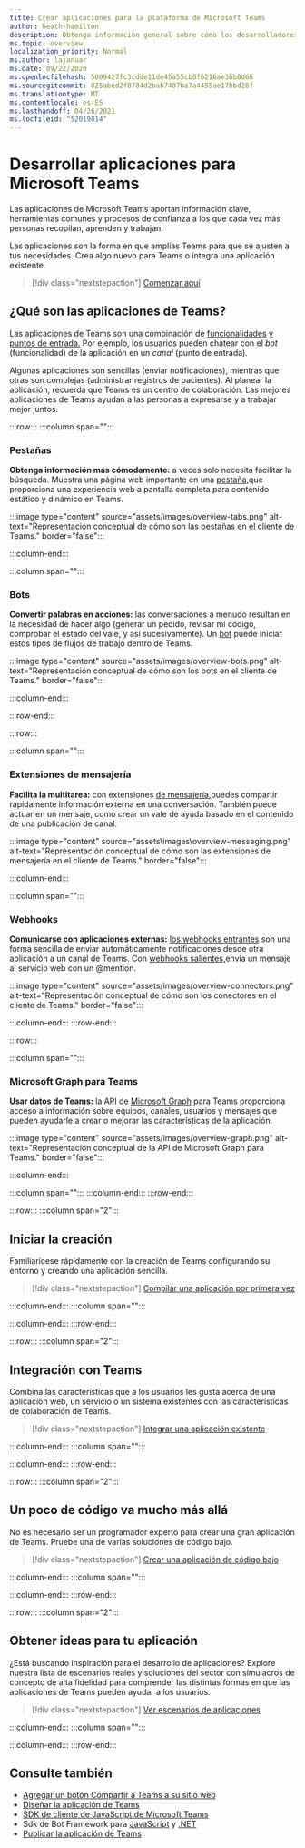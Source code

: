 ```yaml
---
title: Crear aplicaciones para la plataforma de Microsoft Teams
author: heath-hamilton
description: Obtenga información general sobre cómo los desarrolladores pueden ampliar las características de Microsoft Teams con aplicaciones personalizadas.
ms.topic: overview
localization_priority: Normal
ms.author: lajanuar
ms.date: 09/22/2020
ms.openlocfilehash: 5009427fc3cdde11de45a55cb0f6216ae36b0d66
ms.sourcegitcommit: 825abed2f8784d2bab7407ba7a4455ae17bbd28f
ms.translationtype: MT
ms.contentlocale: es-ES
ms.lasthandoff: 04/26/2021
ms.locfileid: "52019814"
---
```

# <a name="build-apps-for-microsoft-teams"></a>Desarrollar aplicaciones para Microsoft Teams

Las aplicaciones de Microsoft Teams aportan información clave, herramientas comunes y procesos de confianza a los que cada vez más personas recopilan, aprenden y trabajan.

Las aplicaciones son la forma en que amplías Teams para que se ajusten a tus necesidades. Crea algo nuevo para Teams o integra una aplicación existente.

> [!div class="nextstepaction"]
> [Comenzar aquí](build-your-first-app/build-first-app-overview.md)

## <a name="what-are-teams-apps"></a>¿Qué son las aplicaciones de Teams?

Las aplicaciones de Teams son una combinación de [funcionalidades](concepts/capabilities-overview.md) [y puntos de entrada.](concepts/extensibility-points.md) Por ejemplo, los usuarios pueden chatear con el *bot* (funcionalidad) de la aplicación en un *canal* (punto de entrada).

Algunas aplicaciones son sencillas (enviar notificaciones), mientras que otras son complejas (administrar registros de pacientes). Al planear la aplicación, recuerda que Teams es un centro de colaboración. Las mejores aplicaciones de Teams ayudan a las personas a expresarse y a trabajar mejor juntos.

:::row:::
   :::column span="":::

### <a name="tabs"></a>Pestañas

**Obtenga información más cómodamente:** a veces solo necesita facilitar la búsqueda. Muestra una página web importante en una [pestaña,](tabs/what-are-tabs.md)que proporciona una experiencia web a pantalla completa para contenido estático y dinámico en Teams.

:::image type="content" source="assets/images/overview-tabs.png" alt-text="Representación conceptual de cómo son las pestañas en el cliente de Teams." border="false":::

   :::column-end:::

   :::column span="":::

### <a name="bots"></a>Bots

**Convertir palabras en acciones:** las conversaciones a menudo resultan en la necesidad de hacer algo (generar un pedido, revisar mi código, comprobar el estado del vale, y así sucesivamente). Un [bot](bots/what-are-bots.md) puede iniciar estos tipos de flujos de trabajo dentro de Teams.

:::image type="content" source="assets/images/overview-bots.png" alt-text="Representación conceptual de cómo son los bots en el cliente de Teams." border="false":::

   :::column-end:::

:::row-end:::

:::row:::

   :::column span="":::

### <a name="messaging-extensions"></a>Extensiones de mensajería

**Facilita la multitarea:** con extensiones [de mensajería,](messaging-extensions/what-are-messaging-extensions.md)puedes compartir rápidamente información externa en una conversación. También puede actuar en un mensaje, como crear un vale de ayuda basado en el contenido de una publicación de canal.

:::image type="content" source="assets\images\overview-messaging.png" alt-text="Representación conceptual de cómo son las extensiones de mensajería en el cliente de Teams." border="false":::

   :::column-end:::

   :::column span="":::

### <a name="webhooks"></a>Webhooks

**Comunicarse con aplicaciones externas:** [los webhooks entrantes](webhooks-and-connectors/what-are-webhooks-and-connectors.md#incoming-webhooks) son una forma sencilla de enviar automáticamente notificaciones desde otra aplicación a un canal de Teams. Con [webhooks salientes,](webhooks-and-connectors/what-are-webhooks-and-connectors.md#outgoing-webhooks)envía un mensaje al servicio web con un @mention.

:::image type="content" source="assets/images/overview-connectors.png" alt-text="Representación conceptual de cómo son los conectores en el cliente de Teams." border="false":::

   :::column-end:::
:::row-end:::

:::row:::

   :::column span="":::

### <a name="microsoft-graph-for-teams"></a>Microsoft Graph para Teams

**Usar datos de Teams:** la API de [Microsoft Graph](https://docs.microsoft.com/graph/teams-concept-overview) para Teams proporciona acceso a información sobre equipos, canales, usuarios y mensajes que pueden ayudarle a crear o mejorar las características de la aplicación.

:::image type="content" source="assets/images/overview-graph.png" alt-text="Representación conceptual de la API de Microsoft Graph para Teams." border="false":::

   :::column-end:::

   :::column span="":::
   :::column-end:::
:::row-end:::

:::row:::
   :::column span="2":::

## <a name="start-building"></a>Iniciar la creación

Familiarícese rápidamente con la creación de Teams configurando su entorno y creando una aplicación sencilla.

> [!div class="nextstepaction"]
> [Compilar una aplicación por primera vez](build-your-first-app/build-first-app-overview.md)

   :::column-end:::
   :::column span="":::

   :::column-end:::
:::row-end:::

:::row:::
   :::column span="2":::

## <a name="integrate-with-teams"></a>Integración con Teams

Combina las características que a los usuarios les gusta acerca de una aplicación web, un servicio o un sistema existentes con las características de colaboración de Teams.

> [!div class="nextstepaction"]
> [Integrar una aplicación existente](samples/integrating-web-apps.md)

   :::column-end:::
   :::column span="":::

   :::column-end:::
:::row-end:::

:::row:::
   :::column span="2":::

## <a name="a-little-code-goes-a-long-way"></a>Un poco de código va mucho más allá

No es necesario ser un programador experto para crear una gran aplicación de Teams. Pruebe una de varias soluciones de código bajo.

> [!div class="nextstepaction"]
> [Crear una aplicación de código bajo](samples/teams-low-code-solutions.md)

   :::column-end:::
   :::column span="":::

   :::column-end:::
:::row-end:::

:::row:::
   :::column span="2":::

## <a name="get-ideas-for-your-app"></a>Obtener ideas para tu aplicación

¿Está buscando inspiración para el desarrollo de aplicaciones? Explore nuestra lista de escenarios reales y soluciones del sector con simulacros de concepto de alta fidelidad para comprender las distintas formas en que las aplicaciones de Teams pueden ayudar a los usuarios.

> [!div class="nextstepaction"]
> [Ver escenarios de aplicaciones](https://adoption.microsoft.com/extensibility-look-book/scenarios/)

   :::column-end:::
   :::column span="":::

   :::column-end:::
:::row-end:::

## <a name="see-also"></a>Consulte también

* [Agregar un botón Compartir a Teams a su sitio web](concepts/build-and-test/share-to-teams.md)
* [Diseñar la aplicación de Teams](concepts/design/design-teams-app-overview.md)
* [SDK de cliente de JavaScript de Microsoft Teams](https://docs.microsoft.com/javascript/api/@microsoft/teams-js/?view=msteams-client-js-latest&preserve-view=true)
* Sdk de Bot Framework para [JavaScript](https://github.com/Microsoft/botbuilder-js) y [.NET](https://github.com/Microsoft/botbuilder-dotnet/)
* [Publicar la aplicación de Teams](concepts/deploy-and-publish/overview.md)
